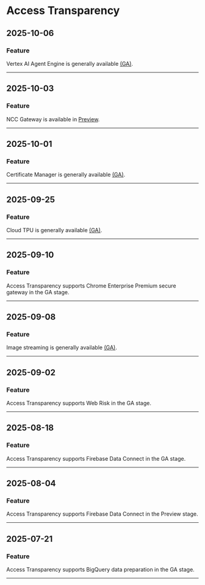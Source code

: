 # Access Transparency

## 2025-10-06

### Feature

Vertex AI Agent Engine is generally available [(GA)](https://cloud.google.com/products#product-launch-stages).

---
## 2025-10-03

### Feature

NCC Gateway is available in [Preview](https://cloud.google.com/products#product-launch-stages).

---
## 2025-10-01

### Feature

Certificate Manager is generally available [(GA)](https://cloud.google.com/products#product-launch-stages).

---
## 2025-09-25

### Feature

Cloud TPU is generally available [(GA)](https://cloud.google.com/products#product-launch-stages).

---
## 2025-09-10

### Feature

Access Transparency supports Chrome Enterprise Premium secure gateway in the GA stage.

---
## 2025-09-08

### Feature

Image streaming is generally available [(GA)](https://cloud.google.com/products#product-launch-stages).

---
## 2025-09-02

### Feature

Access Transparency supports Web Risk in the GA stage.

---
## 2025-08-18

### Feature

Access Transparency supports Firebase Data Connect in the GA stage.

---
## 2025-08-04

### Feature

Access Transparency supports Firebase Data Connect in the Preview stage.

---
## 2025-07-21

### Feature

Access Transparency supports BigQuery data preparation in the GA stage.

---
